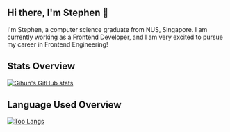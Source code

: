 ## Hi there, I'm Stephen 👋
I'm Stephen, a computer science graduate from NUS, Singapore. I am currently working as a Frontend Developer, and I am very excited to pursue my career in Frontend Engineering!

## Stats Overview
[![Gihun's GitHub stats](https://github-readme-stats.vercel.app/api?username=nordic96&show_icons=true&theme=vue-dark&count_private=true)](https://github.com/anuraghazra/github-readme-stats)

## Language Used Overview
[![Top Langs](https://github-readme-stats.vercel.app/api/top-langs/?username=nordic96&layout=compact)](https://github.com/anuraghazra/github-readme-stats)
<!--
**nordic96/nordic96** is a ✨ _special_ ✨ repository because its `README.md` (this file) appears on your GitHub profile.

Here are some ideas to get you started:

- 🔭 I’m currently working on Frontend Development
- 🌱 I’m currently learning ReactJS, Typescript, Redux, and many more!
- 👯 I’m looking to collaborate on Establishing a structured testing environment for React based UI applications
- 🤔 I’m looking for help with ...
- 💬 Ask me about ...
- 📫 How to reach me: rhrlgns96@gmail.com
- 😄 Pronouns: ...
- ⚡ Fun fact: ...
-->
